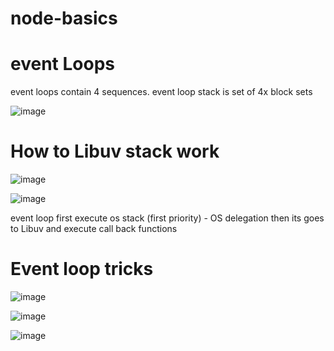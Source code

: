 # node-basics

# event Loops

event loops contain 4 sequences.
event loop stack is set of 4x block sets

![image](https://user-images.githubusercontent.com/75485255/188318113-e3f76580-6e9d-4287-beab-515adea45cbe.png)

# How to Libuv stack work

![image](https://user-images.githubusercontent.com/75485255/188318840-a5f9dcdc-115d-4b4a-8d67-e643d83db48a.png)

![image](https://user-images.githubusercontent.com/75485255/188318934-e069d13e-2f8e-4aca-a2d3-eece7dea0ec2.png)

event loop first execute os stack (first priority) - OS delegation
then its goes to Libuv and execute call back functions

# Event loop tricks

![image](https://user-images.githubusercontent.com/75485255/188319431-9cf6d713-97ae-4329-be9e-f7dad94a3689.png)

![image](https://user-images.githubusercontent.com/75485255/188319502-b4c7b128-1acb-4dac-8e9f-246b16a2e2cd.png)

![image](https://user-images.githubusercontent.com/75485255/188321042-d1d786fe-1b0c-4098-85f5-cce88ad29473.png)
